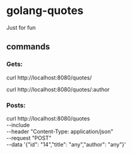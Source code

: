 # golang-quotes
Just for fun

## commands

### Gets:

curl http://localhost:8080/quotes/

curl http://localhost:8080/quotes/:author

### Posts:

curl http://localhost:8080/quotes \
    --include \
    --header "Content-Type: application/json" \
    --request "POST" \
    --data '{"id": "14","title": "any","author": "any"}'
